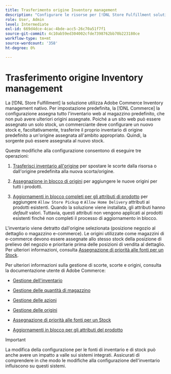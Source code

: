 ```yaml
---
title: Trasferimento origine Inventory management
description: "Configurare le risorse per [!DNL Store Fulfillment solution] con Adobe Commerce Inventory management. Imposta un nuovo magazzino e trasferisci magazzino fuori magazzino predefinito in modo da poterlo assegnare a fonti configurate per abilitare le funzionalità di Store Pickup richieste dalla soluzione Store Fulfillment."
role: User, Admin
level: Intermediate
exl-id: 669d4dce-4cac-4bde-acc5-26c70a51f7f1
source-git-commit: 4c10ab59ed304002cfde7398762bb70b223180ce
workflow-type: tm+mt
source-wordcount: '358'
ht-degree: 0%

---
```



# Trasferimento origine Inventory management

La [!DNL Store Fulfillment] la soluzione utilizza Adobe Commerce Inventory management nativo. Per impostazione predefinita, la [!DNL Commerce] la configurazione assegna tutto l&#39;inventario web al magazzino predefinito, che non può avere ulteriori origini assegnate. Poiché a un sito web può essere assegnato un solo stock, un commerciante deve configurare un nuovo stock e, facoltativamente, trasferire il proprio inventario di origine predefinito a un&#39;origine assegnata all&#39;ambito appropriato. Quindi, la sorgente può essere assegnata al nuovo stock.

Queste modifiche alla configurazione consentono di eseguire tre operazioni:

1. [Trasferisci inventario all&#39;origine](https://docs.magento.com/user-guide/catalog/inventory-bulk-transfer-inventory.html) per spostare le scorte dalla risorsa o dall&#39;origine predefinita alla nuova scorta/origine.

1. [Assegnazione in blocco di origini](https://docs.magento.com/user-guide/catalog/inventory-bulk-assign-sources.html) per aggiungere le nuove origini per tutti i prodotti.

1. [Aggiornamenti in blocco completi per gli attributi di prodotto](https://docs.magento.com/user-guide/stores/bulk-product-attribute-update.html) per aggiungere `Allow Store Pickup` e `Allow Home Delivery` attributi ai prodotti esistenti. Quando la soluzione viene installata, gli attributi hanno *default* valori. Tuttavia, questi attributi non vengono applicati ai prodotti esistenti finché non completi il processo di aggiornamento in blocco.

L&#39;inventario viene detratto dall&#39;origine selezionata (posizione negozio al dettaglio o magazzino e-commerce). Le origini utilizzate come magazzini di e-commerce devono essere assegnate allo stesso stock della posizione di prelievo del negozio e prioritarie prima delle posizioni di vendita al dettaglio. Per ulteriori informazioni, consulta [Assegnazione di priorità alle fonti per un Stock](https://docs.magento.com/user-guide/catalog/inventory-stock-priority.html).

Per ulteriori informazioni sulla gestione di scorte, scorte e origini, consulta la documentazione utente di Adobe Commerce:

- [Gestione dell&#39;inventario](https://docs.magento.com/user-guide/catalog/inventory-management.html)

- [Gestione delle quantità di magazzino](https://docs.magento.com/user-guide/catalog/inventory-manage-inventory-quantities.html)

- [Gestione delle azioni](https://docs.magento.com/user-guide/catalog/inventory-stock.html)

- [Gestione delle origini](https://docs.magento.com/user-guide/catalog/inventory-sources.html)

- [Assegnazione di priorità alle fonti per un Stock](https://docs.magento.com/user-guide/catalog/inventory-stock-priority.html)

- [Aggiornamenti in blocco per gli attributi del prodotto](https://docs.magento.com/user-guide/stores/bulk-product-attribute-update.html)


>[!IMPORTANT]
>
>La modifica della configurazione per le fonti di inventario e di stock può anche avere un impatto a valle sui sistemi integrati. Assicurati di comprendere in che modo le modifiche alla configurazione dell&#39;inventario influiscono su questi sistemi.
